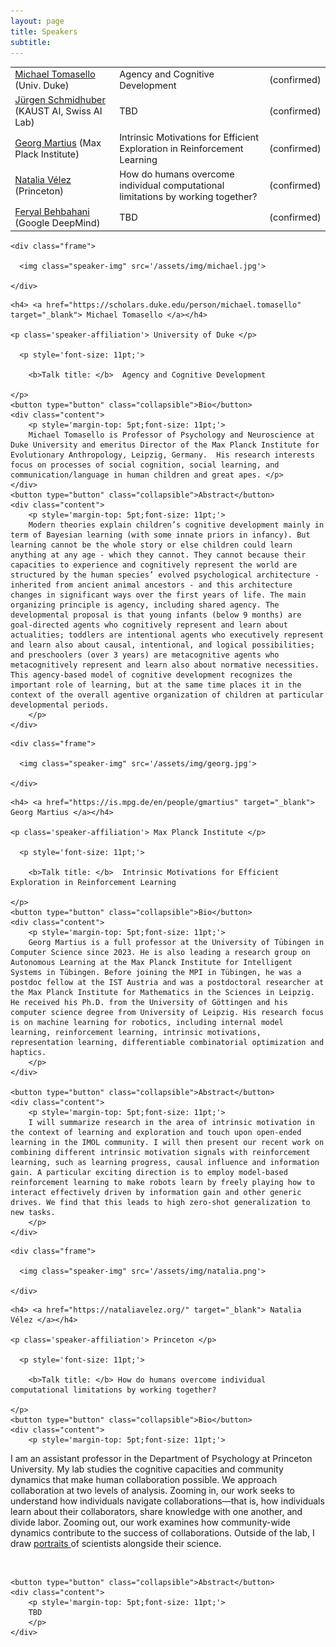 ```yaml
---
layout: page
title: Speakers
subtitle: 
---
```


<div style='font-size: 11pt;'>

<table>
  <tr>
    <td> <a href="https://scholars.duke.edu/person/michael.tomasello">Michael Tomasello</a>  (Univ. Duke) </td>
    <td>Agency and Cognitive Development</td>
    <td>(confirmed)</td>
  </tr>
  <tr>
    <td> <a href="https://people.idsia.ch/~juergen/">Jürgen Schmidhuber</a>  (KAUST AI, Swiss AI Lab) </td>
    <td>TBD</td>
    <td>(confirmed)</td>
  </tr>
  <tr>
    <td> <a href="https://is.mpg.de/en/people/gmartius">Georg Martius</a> (Max Plack Institute) </td>
    <td>  Intrinsic Motivations for Efficient Exploration in Reinforcement Learning </td>
    <td>(confirmed)</td>
  </tr>
  <tr>
    <td> <a href="https://psych.princeton.edu/people/natalia-v%C3%A9lez">Natalia Vélez</a> (Princeton) </td>
    <td>How do humans overcome individual computational limitations by working together?</td>
    <td>(confirmed)</td>
  </tr>
  <tr>
    <td><a href="https://feryal.github.io/">Feryal Behbahani</a> (Google DeepMind)</td>
    <td>TBD</td>
    <td>(confirmed)</td>
  </tr>
</table>
</div>



<div class='row'>

  <div class="col-3">

    <div class="frame">

      <img class="speaker-img" src='/assets/img/michael.jpg'>

    </div>

  </div>

  <div class="col-9">

    <h4> <a href="https://scholars.duke.edu/person/michael.tomasello" target="_blank"> Michael Tomasello </a></h4>

    <p class='speaker-affiliation'> University of Duke </p>

      <p style='font-size: 11pt;'>

        <b>Talk title: </b>  Agency and Cognitive Development

    </p>
    <button type="button" class="collapsible">Bio</button>
    <div class="content">
        <p style='margin-top: 5pt;font-size: 11pt;'>
        Michael Tomasello is Professor of Psychology and Neuroscience at Duke University and emeritus Director of the Max Planck Institute for Evolutionary Anthropology, Leipzig, Germany.  His research interests focus on processes of social cognition, social learning, and communication/language in human children and great apes. </p>
    </div>
    <button type="button" class="collapsible">Abstract</button>
    <div class="content">
        <p style='margin-top: 5pt;font-size: 11pt;'>
        Modern theories explain children’s cognitive development mainly in term of Bayesian learning (with some innate priors in infancy). But learning cannot be the whole story or else children could learn anything at any age - which they cannot. They cannot because their capacities to experience and cognitively represent the world are structured by the human species’ evolved psychological architecture - inherited from ancient animal ancestors - and this architecture changes in significant ways over the first years of life. The main organizing principle is agency, including shared agency. The developmental proposal is that young infants (below 9 months) are goal-directed agents who cognitively represent and learn about actualities; toddlers are intentional agents who executively represent and learn also about causal, intentional, and logical possibilities; and preschoolers (over 3 years) are metacognitive agents who metacognitively represent and learn also about normative necessities. This agency-based model of cognitive development recognizes the important role of learning, but at the same time places it in the context of the overall agentive organization of children at particular developmental periods.
        </p>
    </div>

  </div>
</div>


<div class='row'>

  <div class="col-3">

    <div class="frame">

      <img class="speaker-img" src='/assets/img/georg.jpg'>

    </div>

  </div>

  <div class="col-9">

    <h4> <a href="https://is.mpg.de/en/people/gmartius" target="_blank"> Georg Martius </a></h4>

    <p class='speaker-affiliation'> Max Planck Institute </p>

      <p style='font-size: 11pt;'>

        <b>Talk title: </b>  Intrinsic Motivations for Efficient Exploration in Reinforcement Learning

    </p>
    <button type="button" class="collapsible">Bio</button>
    <div class="content">
        <p style='margin-top: 5pt;font-size: 11pt;'>
        Georg Martius is a full professor at the University of Tübingen in Computer Science since 2023. He is also leading a research group on Autonomous Learning at the Max Planck Institute for Intelligent Systems in Tübingen. Before joining the MPI in Tübingen, he was a postdoc fellow at the IST Austria and was a postdoctoral researcher at the Max Planck Institute for Mathematics in the Sciences in Leipzig. He received his Ph.D. from the University of Göttingen and his computer science degree from University of Leipzig. His research focus is on machine learning for robotics, including internal model learning, reinforcement learning, intrinsic motivations, representation learning, differentiable combinatorial optimization and haptics.
        </p>    
    </div>

    <button type="button" class="collapsible">Abstract</button>
    <div class="content">
        <p style='margin-top: 5pt;font-size: 11pt;'>
        I will summarize research in the area of intrinsic motivation in the context of learning and exploration and touch upon open-ended learning in the IMOL community. I will then present our recent work on combining different intrinsic motivation signals with reinforcement learning, such as learning progress, causal influence and information gain. A particular exciting direction is to employ model-based reinforcement learning to make robots learn by freely playing how to interact effectively driven by information gain and other generic drives. We find that this leads to high zero-shot generalization to new tasks.
        </p>
    </div>
  </div>
</div>

<div class='row'>

  <div class="col-3">

    <div class="frame">

      <img class="speaker-img" src='/assets/img/natalia.png'>

    </div>

  </div>

  <div class="col-9">

    <h4> <a href="https://nataliavelez.org/" target="_blank"> Natalia Vélez </a></h4>

    <p class='speaker-affiliation'> Princeton </p>

      <p style='font-size: 11pt;'>

        <b>Talk title: </b> How do humans overcome individual computational limitations by working together?

    </p>
    <button type="button" class="collapsible">Bio</button>
    <div class="content">
        <p style='margin-top: 5pt;font-size: 11pt;'>
I am an assistant professor in the Department of Psychology at Princeton University. My lab studies the cognitive capacities and community dynamics that make human collaboration possible. We approach collaboration at two levels of analysis. Zooming in, our work seeks to understand how individuals navigate collaborations—that is, how individuals learn about their collaborators, share knowledge with one another, and divide labor. Zooming out, our work examines how community-wide dynamics contribute to the success of collaborations. Outside of the lab, I draw <a href="https://nataliavelez.org/sketches/"> portraits </a> of scientists alongside their science.         </p>    
    </div>

    <button type="button" class="collapsible">Abstract</button>
    <div class="content">
        <p style='margin-top: 5pt;font-size: 11pt;'>
        TBD
        </p>
    </div>
  </div>
</div>







